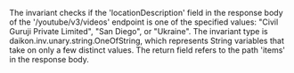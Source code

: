 The invariant checks if the 'locationDescription' field in the response body of the '/youtube/v3/videos' endpoint is one of the specified values: "Civil Guruji Private Limited", "San Diego", or "Ukraine". The invariant type is daikon.inv.unary.string.OneOfString, which represents String variables that take on only a few distinct values. The return field refers to the path 'items' in the response body.
